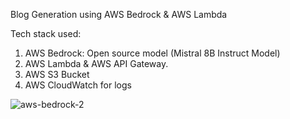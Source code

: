 Blog Generation using AWS Bedrock & AWS Lambda

Tech stack used:

1. AWS Bedrock: Open source model (Mistral 8B Instruct Model)
2. AWS Lambda & AWS API Gateway.
3. AWS S3 Bucket
4. AWS CloudWatch for logs

![aws-bedrock-2](https://github.com/user-attachments/assets/13bc0a68-ecdb-48b0-8f54-a1b44658c4ac)

